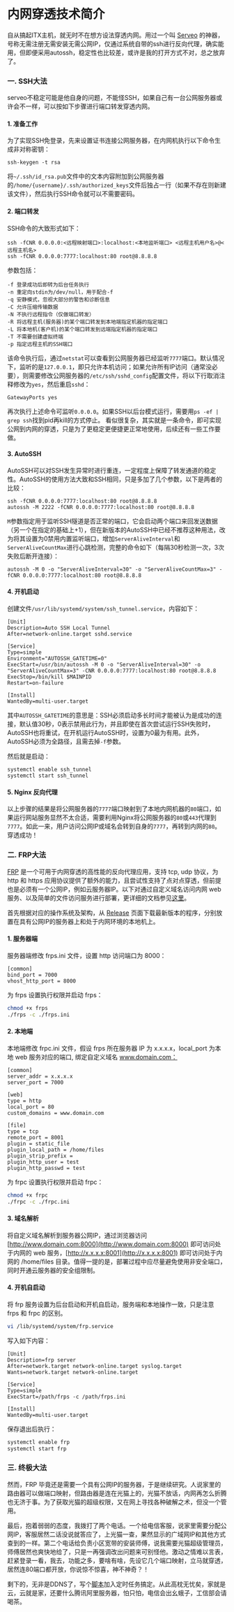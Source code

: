 # 内网穿透技术简介

自从搞起ITX主机，就无时不在想方设法穿透内网。用过一个叫 [Serveo](http://serveo.net) 的神器，号称无需注册无需安装无需公网IP，仅通过系统自带的ssh进行反向代理，确实能用，但即便采用autossh，稳定性也比较差，或许是我的打开方式不对，总之放弃了。

### 一. SSH大法

serveo不稳定可能是他自身的问题，不能怪SSH，如果自己有一台公网服务器或许会不一样，可以按如下步骤进行端口转发穿透内网。

#### 1. 准备工作

为了实现SSH免登录，先来设置证书连接公网服务器，在内网机执行以下命令生成非对称密钥：
```
ssh-keygen -t rsa
```
将`~/.ssh/id_rsa.pub`文件中的文本内容附加到公网服务器的`/home/{username}/.ssh/authorized_keys`文件后独占一行（如果不存在则新建该文件），然后执行SSH命令就可以不需要密码。

#### 2. 端口转发
SSH命令的大致形式如下：
```
ssh -fCNR 0.0.0.0:<远程映射端口>:localhost:<本地监听端口> <远程主机用户名>@<远程主机名>
ssh -fCNR 0.0.0.0:7777:localhost:80 root@8.8.8.8
```
参数包括：
```
-f 登录成功后即转为后台任务执行
-n 重定向stdin为/dev/null，用于配合-f
-q 安静模式，忽视大部分的警告和诊断信息
-C 允许压缩传输数据
-N 不执行远程指令（仅做端口转发）
-R 将远程主机(服务器)的某个端口转发到本地端指定机器的指定端口
-L 将本地机(客户机)的某个端口转发到远端指定机器的指定端口
-T 不需要创建虚拟终端
-p 指定远程主机的SSH端口
```
该命令执行后，通过`netstat`可以查看到公网服务器已经监听`7777`端口。默认情况下，监听的是`127.0.0.1`，即只允许本机访问；如果允许所有IP访问（通常没必要），则需要修改公网服务器的`/etc/ssh/sshd_config`配置文件，将以下行取消注释修改为`yes`，然后重启`sshd`：
```
GatewayPorts yes
```
再次执行上述命令可监听`0.0.0.0`。如果SSH以后台模式运行，需要用`ps -ef | grep ssh`找到pid再kill的方式停止。
看似很复杂，其实就是一条命令，即可实现公网到内网的穿透，只是为了更稳定更便捷更正常地使用，后续还有一些工作要做。

#### 3. AutoSSH

AutoSSH可以对SSH发生异常时进行重连，一定程度上保障了转发通道的稳定性。AutoSSH的使用方法大致和SSH相同，只是多加了几个参数，以下是两者的比较：
```
ssh -fCNR 0.0.0.0:7777:localhost:80 root@8.8.8.8
autossh -M 2222 -fCNR 0.0.0.0:7777:localhost:80 root@8.8.8.8
```
`M`参数指定用于监听SSH隧道是否正常的端口，它会启动两个端口来回发送数据（另一个在指定的基础上+1），但在新版本的AutoSSH中已经不推荐这种用法，改为将其设置为0禁用内置监听端口，增加`ServerAliveInterval`和`ServerAliveCountMax`进行心跳检测，完整的命令如下（每隔30秒检测一次，3次失败后断开连接）：
```
autossh -M 0 -o "ServerAliveInterval=30" -o "ServerAliveCountMax=3" -fCNR 0.0.0.0:7777:localhost:80 root@8.8.8.8
```

#### 4. 开机启动
创建文件`/usr/lib/systemd/system/ssh_tunnel.service`，内容如下：
```
[Unit]
Description=Auto SSH Local Tunnel
After=network-online.target sshd.service

[Service]
Type=simple
Environment="AUTOSSH_GATETIME=0"
ExecStart=/usr/bin/autossh -M 0 -o "ServerAliveInterval=30" -o "ServerAliveCountMax=3" -CNR 0.0.0.0:7777:localhost:80 root@8.8.8.8
ExecStop=/bin/kill $MAINPID
Restart=on-failure

[Install]
WantedBy=multi-user.target
```
其中`AUTOSSH_GATETIME`的意思是：SSH必须启动多长时间才能被认为是成功的连接，默认值30秒，0表示禁用此行为，并且即使在首次尝试运行SSH失败时，AutoSSH也将重试，在开机运行AutoSSH时，设置为0最为有用。此外，AutoSSH必须为全路径，且需去掉`-f`参数。

然后就是启动：
```
systemctl enable ssh_tunnel
systemctl start ssh_tunnel
```

#### 5. Nginx 反向代理
以上步骤的结果是将公网服务器的`7777`端口映射到了本地内网机器的`80`端口，如果运行网站服务显然不太合适，需要利用Nginx将公网服务器的`80`或`443`代理到`7777`。如此一来，用户访问公网IP或域名会转到自身的`7777`，再转到内网的`80`。穿透成功！

### 二. FRP大法

[FRP](https://github.com/fatedier/frp) 是一个可用于内网穿透的高性能的反向代理应用，支持 tcp, udp 协议，为 http 和 https 应用协议提供了额外的能力，且尝试性支持了点对点穿透，但前提也是必须有一个公网IP，例如云服务器IP。以下对通过自定义域名访问内网 web 服务、以及简单的文件访问服务进行部署，更详细的文档参见[这里](https://github.com/fatedier/frp/blob/master/README_zh.md)。

首先根据对应的操作系统及架构，从 [Release](https://github.com/fatedier/frp/releases) 页面下载最新版本的程序，分别放置在具有公网IP的服务器上和处于内网环境的本地机上。

#### 1. 服务器端

服务器端修改 frps.ini 文件，设置 http 访问端口为 8000：

```text
[common]
bind_port = 7000
vhost_http_port = 8000
```

为 frps 设置执行权限并启动 frps：

```bash
chmod +x frps
./frps -c ./frps.ini
```

#### 2. 本地端

本地端修改 frpc.ini 文件，假设 frps 所在服务器 IP 为 x.x.x.x，local\_port 为本地 web 服务对应的端口, 绑定自定义域名 www.domain.com：

```text
[common]
server_addr = x.x.x.x
server_port = 7000

[web]
type = http
local_port = 80
custom_domains = www.domain.com

[file]
type = tcp
remote_port = 8001
plugin = static_file
plugin_local_path = /home/files
plugin_strip_prefix =
plugin_http_user = test
plugin_http_passwd = test
```

为 frpc 设置执行权限并启动 frpc：

```bash
chmod +x frpc
./frpc -c ./frpc.ini
```

#### 3. 域名解析

将自定义域名解析到服务器公网IP，通过浏览器访问 [http://www.domain.com:8000](http://www.domain.com:8000) 即可访问处于内网的 web 服务，[http://x.x.x.x:8001](http://x.x.x.x:8001) 即可访问处于内网的 /home/files 目录。值得一提的是，部署过程中应尽量避免使用非安全端口，同时开通云服务器的安全组限制。

#### 4. 开机自启动

将 frp 服务设置为后台启动和开机自启动，服务端和本地操作一致，只是注意 frps 和 frpc 的区别。

```bash
vi /lib/systemd/system/frp.service
```

写入如下内容：

```text
[Unit]
Description=frp server
After=network.target network-online.target syslog.target
Wants=network.target network-online.target

[Service]
Type=simple
ExecStart=/path/frps -c /path/frps.ini

[Install]
WantedBy=multi-user.target
```

保存退出后执行：

```bash
systemctl enable frp
systemctl start frp
```

### 三. 终极大法

然而，FRP 毕竟还是需要一个具有公网IP的服务器，于是继续研究。人说家里的路由器可以做端口映射，但路由器是连在光猫上的，光猫不放话，内网再怎么折腾也无济于事。为了获取光猫的超级权限，又在网上寻找各种破解之术，但没一个管用。

最后，抱着弱弱的态度，我拨打了两个电话。一个给电信客服，说家里需要分配公网IP，客服居然二话没说就答应了，上光猫一查，果然显示的广域网IP和其他方式查到的一样。第二个电话给负责小区宽带的安装师傅，说我需要光猫超级管理员，师傅居然也爽快地给了，只是一再强调改出问题来可别怪他。激动之情难以言表，赶紧登录一看，我去，功能之多，要啥有啥，先设它几个端口映射，立马就穿透，居然连80端口都开放，你说惊不惊喜，神不神奇？！

剩下的，无非是DDNS了，写个[脚本](https://github.com/seatwork/dnspod.sh)加入定时任务搞定。从此高枕无忧矣，家就是云，云就是家，还要什么腾讯阿里服务器，怕只怕，电信会出幺蛾子，工信部会请喝茶。

